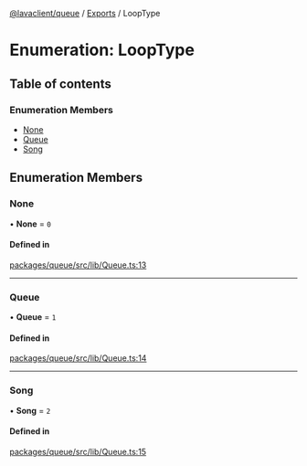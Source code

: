 [@lavaclient/queue](../README.md) / [Exports](../modules.md) / LoopType

# Enumeration: LoopType

## Table of contents

### Enumeration Members

- [None](LoopType.md#none)
- [Queue](LoopType.md#queue)
- [Song](LoopType.md#song)

## Enumeration Members

### None

• **None** = ``0``

#### Defined in

[packages/queue/src/lib/Queue.ts:13](https://github.com/lavaclient/plugins/blob/072af81/packages/queue/src/lib/Queue.ts#L13)

___

### Queue

• **Queue** = ``1``

#### Defined in

[packages/queue/src/lib/Queue.ts:14](https://github.com/lavaclient/plugins/blob/072af81/packages/queue/src/lib/Queue.ts#L14)

___

### Song

• **Song** = ``2``

#### Defined in

[packages/queue/src/lib/Queue.ts:15](https://github.com/lavaclient/plugins/blob/072af81/packages/queue/src/lib/Queue.ts#L15)
